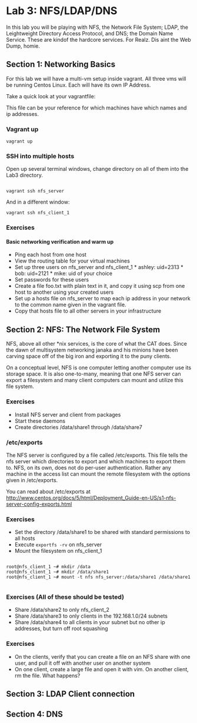 <!---
   Copyright 2014 Portland State University

   Licensed under the Apache License, Version 2.0 (the "License");
   you may not use this file except in compliance with the License.
   You may obtain a copy of the License at

       http://www.apache.org/licenses/LICENSE-2.0

   Unless required by applicable law or agreed to in writing, software
   distributed under the License is distributed on an "AS IS" BASIS,
   WITHOUT WARRANTIES OR CONDITIONS OF ANY KIND, either express or implied.
   See the License for the specific language governing permissions and
   limitations under the License.
--->

Lab 3: NFS/LDAP/DNS
===================


In this lab you will be playing with NFS, the Network File System; LDAP, the Leightweight Directory Access Protocol, and DNS; the Domain Name Service. These are kindof the hardcore services. For Realz. Dis aint the Web Dump, homie.


Section 1: Networking Basics
----------------------------


For this lab we will have a multi-vm setup inside vagrant. All three vms will be running Centos Linux. Each will have its own IP Address.



Take a quick look at your vagrantfile:

This file can be your reference for which machines have which names and ip addresses.


### Vagrant up

```shell
vagrant up
```

### SSH into multiple hosts

Open up several terminal windows, change directory on all of them into the Lab3 directory.

```shell

vagrant ssh nfs_server
```

And in a different window:


```shell
vagrant ssh nfs_client_1
```

### Exercises

#### Basic networking verification and warm up

* Ping each host from one host
* View the routing table for your virtual machines
* Set up three users on nfs_server and nfs_client_1
        * ashley: uid=2313
        * bob:    uid=2121
        * mike:   uid of your choice
* Set passwords for these users
* Create a file foo.txt with plain text in it, and copy it using scp from one host to another using your created users
* Set up a hosts file on nfs_server to map each ip address in your network to the common name given in the vagrant file.
* Copy that hosts file to all other servers in your infrastructure




Section 2: NFS: The Network File System
---------------------------------------

NFS, above all other *nix services, is the core of what the CAT does. Since the dawn of multisystem networking janaka and his minions have been carving space off of the big iron and exporting it to the puny clients.

On a conceptual level, NFS is one computer letting another computer use its storage space. It is also one-to-many, meaning that one NFS server can export a filesystem and many client computers can mount and utilize this file system.


### Exercises

* Install NFS server and client from packages
* Start these daemons
* Create directories /data/share1 through /data/share7

### /etc/exports

The NFS server is configured by a file called /etc/exports. This file tells the nfs server which directories to export and which machines to export them to. NFS, on its own, does not do per-user authentication. Rather any machine in the access list can mount the remote filesystem with the options given in /etc/exports.

You can read about /etc/exports at http://www.centos.org/docs/5/html/Deployment_Guide-en-US/s1-nfs-server-config-exports.html

### Exercises

* Set the directory /data/share1 to be shared with standard permissions to all hosts
* Execute ``exportfs -rv`` on nfs_server
* Mount the filesystem on nfs_client_1

```shell

root@nfs_client_1 ~# mkdir /data
root@nfs_client_1 ~# mkdir /data/share1
root@nfs_client_1 ~# mount -t nfs nfs_server:/data/share1 /data/share1


```

### Exercises (All of these should be tested)

* Share /data/share2 to only nfs_client_2
* Share /data/share3 to only clients in the 192.168.1.0/24 subnets
* Share /data/share4 to all clients in your subnet but no other ip addresses, but turn off root squashing

### Exercises 

* On the clients, verify that you can create a file on an NFS share with one user, and pull it off with another user on another system
* On one client, create a large file and open it with vim. On another client, rm the file. What happens?




Section 3: LDAP Client connection
---------------------------------------

Section 4: DNS
---------------------------------------



